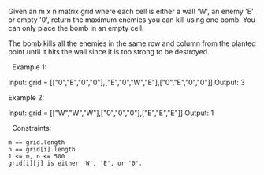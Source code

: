 Given an m x n matrix grid where each cell is either a wall 'W', an enemy 'E' or empty '0', return the maximum enemies you can kill using one bomb. You can only place the bomb in an empty cell.

The bomb kills all the enemies in the same row and column from the planted point until it hits the wall since it is too strong to be destroyed.

 
Example 1:

Input: grid = [["0","E","0","0"],["E","0","W","E"],["0","E","0","0"]]
Output: 3


Example 2:

Input: grid = [["W","W","W"],["0","0","0"],["E","E","E"]]
Output: 1


 
Constraints:


	m == grid.length
	n == grid[i].length
	1 <= m, n <= 500
	grid[i][j] is either 'W', 'E', or '0'.

